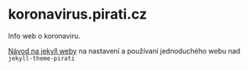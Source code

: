 # koronavirus.pirati.cz
Info web o koronaviru.

[Návod na jekyll weby](https://github.com/pirati-web/jekyll-theme-pirati/blob/master/USAGE.md) na nastavení a používaní jednoduchého webu nad `jekyll-theme-pirati`
